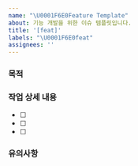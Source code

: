 ```yaml
---
name: "\U0001F6E0Feature Template"
about: 기능 개발을 위한 이슈 템플릿입니다.
title: '[feat]'
labels: "\U0001F6E0feat"
assignees: ''
---
```


### 목적

### 작업 상세 내용

- [ ]
- [ ]
- [ ]

### 유의사항
